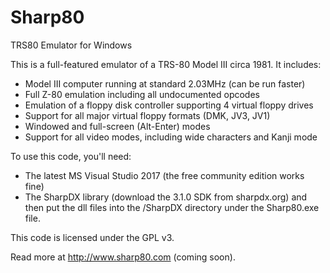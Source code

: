 # Sharp80

TRS80 Emulator for Windows

This is a full-featured emulator of a TRS-80 Model III circa 1981. It includes:

* Model III computer running at standard 2.03MHz (can be run faster)
* Full Z-80 emulation including all undocumented opcodes
* Emulation of a floppy disk controller supporting 4 virtual floppy drives
* Support for all major virtual floppy formats (DMK, JV3, JV1)
* Windowed and full-screen (Alt-Enter) modes
* Support for all video modes, including wide characters and Kanji mode

To use this code, you'll need:

* The latest MS Visual Studio 2017 (the free community
edition works fine)
* The SharpDX library (download the 3.1.0 SDK from sharpdx.org) and then put the dll files into the
/SharpDX directory under the Sharp80.exe file.

This code is licensed under the GPL v3.

Read more at http://www.sharp80.com (coming soon).
